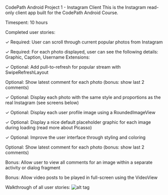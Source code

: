 CodePath Android Project 1 - Instagram Client
This is the Instagram read-only client app built for the CodePath Android Course.

Timespent: 10 hours

Completed user stories:

✓ Required: User can scroll through current popular photos from Instagram

✓ Required: For each photo displayed, user can see the following details: Graphic, Caption, Username
  Extensions:

✓ Optional: Add pull-to-refresh for popular stream with SwipeRefreshLayout

   Optional: Show latest comment for each photo (bonus: show last 2 comments)
  
✓ Optional: Display each photo with the same style and proportions as the real Instagram (see screens below)

✓ Optional: Display each user profile image using a RoundedImageView

✓ Optional: Display a nice default placeholder graphic for each image during loading (read more about Picasso)

✓ Optional: Improve the user interface through styling and coloring

   Optional: Show latest comment for each photo (bonus: show last 2 comments)
  
   Bonus: Allow user to view all comments for an image within a separate activity or dialog fragment
  
   Bonus: Allow video posts to be played in full-screen using the VideoView
  
   Walkthrough of all user stories:
   ![alt tag](https://github.com/jnlaguerre23/instagram-client/blob/master/Instagram.gif)
